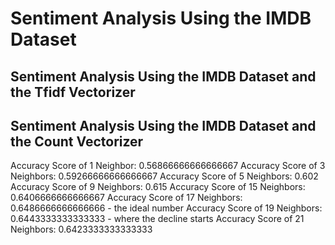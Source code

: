 # Sentiment Analysis Using the IMDB Dataset
## Sentiment Analysis Using the IMDB Dataset and the Tfidf Vectorizer
## Sentiment Analysis Using the IMDB Dataset and the Count Vectorizer
Accuracy Score of 1 Neighbor: 0.56866666666666667
Accuracy Score of 3 Neighbors: 0.59266666666666667
Accuracy Score of 5 Neighbors: 0.602
Accuracy Score of 9 Neighbors: 0.615
Accuracy Score of 15 Neighbors: 0.6406666666666667
Accuracy Score of 17 Neighbors: 0.6486666666666666 - the ideal number
Accuracy Score of 19 Neighbors: 0.6443333333333333 - where the decline starts
Accuracy Score of 21 Neighbors: 0.6423333333333333
